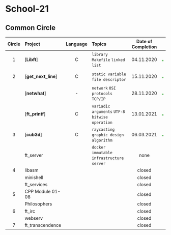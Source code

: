 # School-21
## Common Circle

| Circle | Project                                | Language | Topics                                           | Date of Completion |                  |
| :----: | :------------------------------------- | :------: | :----------------------------------------------- | :----------------: |:----------------:|
|   1    | [**Libft**]                            |    C     | `library` `Makefile` `linked list`               |     04.11.2020     |<p><img src="https://github.com/ncliff-git/screenshots/blob/master/libf_success.png" alt="42 Logo.svg" width="100"></p>|
|   2    | [**get_next_line**]                    |    C     | `static variable` `file descriptor`              |     15.11.2020     |<p><img src="https://github.com/ncliff-git/screenshots/blob/master/gnl_success.png" alt="42 Logo.svg" width="100"></p>|
|        | [**netwhat**]                          |    -     | `network` `OSI protocols` `TCP/IP`               |     28.11.2020     |<p><img src="https://github.com/ncliff-git/screenshots/blob/master/netwhat_success.png" alt="42 Logo.svg" width="100"></p>|
|        | [**ft_printf**]                        |    C     | `variadic arguments` `UTF-8` `bitwise operation` |     13.01.2021     |<p><img src="https://github.com/ncliff-git/screenshots/blob/master/ft_printf_success.png" alt="42 Logo.svg" width="100"></p>|
|   3    | [**cub3d**]                            |    C     | `raycasting` `graphic design` `algorithm`        |     06.03.2021     |<p><img src="https://github.com/ncliff-git/screenshots/blob/master/cub3d_success.png" alt="42 Logo.svg" width="100"></p>|
|        | ft_server                              |          | `docker` `immutable infrastructure` `server`     |        none        |                  |
|   4    | libasm                                 |          |                                                  |       closed       |                  |
|        | minishell                              |          |                                                  |       closed       |                  |
|        | ft_services                            |          |                                                  |       closed       |                  |
|   5    | CPP Module 01-08                       |          |                                                  |       closed       |                  |
|        | Philosophers                           |          |                                                  |       closed       |                  |
|   6    | ft_irc                                 |          |                                                  |       closed       |                  |
|        | webserv                                |          |                                                  |       closed       |                  |
|   7    | ft_transcendence                       |          |                                                  |       closed       |                  |
